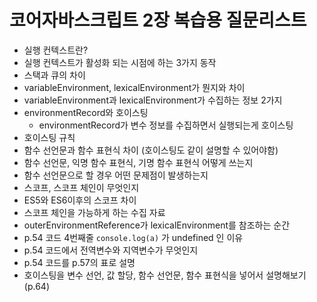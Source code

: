 # 코어자바스크립트 2장 복습용 질문리스트

- 실행 컨텍스트란?
- 실행 컨텍스트가 활성화 되는 시점에 하는 3가지 동작
- 스택과 큐의 차이
- variableEnvironment, lexicalEnvironment가 뭔지와 차이
- variableEnvironment과 lexicalEnvironment가 수집하는 정보 2가지
- environmentRecord와 호이스팅
    - environmentRecord가 변수 정보를 수집하면서 실행되는게 호이스팅
- 호이스팅 규칙
- 함수 선언문과 함수 표현식 차이 (호이스팅도 같이 설명할 수 있어야함)
- 함수 선언문, 익명 함수 표현식, 기명 함수 표현식 어떻게 쓰는지
- 함수 선언문으로 할 경우 어떤 문제점이 발생하는지
- 스코프, 스코프 체인이 무엇인지
- ES5와 ES6이후의 스코프 차이
- 스코프 체인을 가능하게 하는 수집 자료
- outerEnvironmentReference가 lexicalEnvironment를 참조하는 순간
- p.54 코드 4번째줄 `console.log(a)` 가 undefined 인 이유
- p.54 코드에서 전역변수와 지역변수가 무엇인지
- p.54 코드를 p.57의 표로 설명
- 호이스팅을 변수 선언, 값 할당, 함수 선언문, 함수 표현식을 넣어서 설명해보기 (p.64)